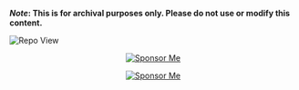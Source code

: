 <strong>*Note*: This is for archival purposes only. Please do not use or modify this content.</strong>

![Repo View](https://komarev.com/ghpvc/?username=aayushx402&style=for-the-badge&color=blue)

<div align="center">

[![Sponsor Me](https://img.shields.io/badge/aayushx402-SPONSOR-cyan?style=for-the-badge&logo=github)](https://raw.githubusercontent.com/aayushx402/images/main/QR/mobilebanking.webp)

</div>

<div align="center">

[![Sponsor Me](https://img.shields.io/badge/aayushx402-%E2%9D%A4%EF%B8%8F%20SPONSOR-purple?style=for-the-badge&logo=github&labelColor=2e2e2e)](https://raw.githubusercontent.com/aayushx402/images/main/QR/mobilebanking.webp)

</div>













